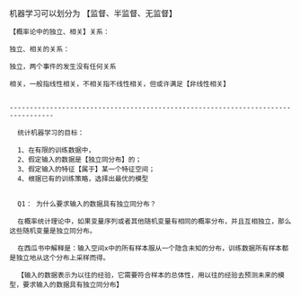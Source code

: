  机器学习可以划分为 【监督、半监督、无监督】
 
    【概率论中的独立、相关】关系：
    
    独立、相关的关系：

    独立，两个事件的发生没有任何关系

    相关，一般指线性相关，不相关指不线性相关，但或许满足【非线性相关】
    
    
    ---------------------------------------------------------------------------------
 
      统计机器学习的目标： 
      
      1、在有限的训练数据中，
      2、假定输入的数据是【独立同分布】的；
      3、假定输入的特征【属于】某一个特征空间；
      4、根据已有的训练策略，选择出最优的模型
      
      
      Q1： 为什么要求输入的数据具有独立同分布？
      
      在概率统计理论中，如果变量序列或者其他随机变量有相同的概率分布，并且互相独立，那么这些随机变量是独立同分布。

      在西瓜书中解释是：输入空间x中的所有样本服从一个隐含未知的分布，训练数据所有样本都是独立地从这个分布上采样而得。
      
      【输入的数据表示为以往的经验，它需要符合样本的总体性，用以往的经验去预测未来的模型，要求输入的数据具有独立同分布】
